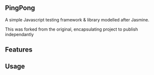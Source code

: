 PingPong
------

A simple Javascript testing framework & library modelled after Jasmine.

This was forked from the original, encapsulating project to publish independantly

Features
-----


Usage
-----
```



 ```
